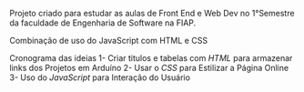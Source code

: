 Projeto criado para estudar as aulas de Front End e Web Dev no 1°Semestre da faculdade de Engenharia de Software na FIAP.

Combinação de uso do JavaScript com HTML e CSS

Cronograma das ideias
1- Criar titulos e tabelas com *HTML* para armazenar links dos Projetos em Arduíno 
2- Usar o *CSS* para Estilizar a Página Online
3- Uso do *JavaScript* para Interação do Usuário 
